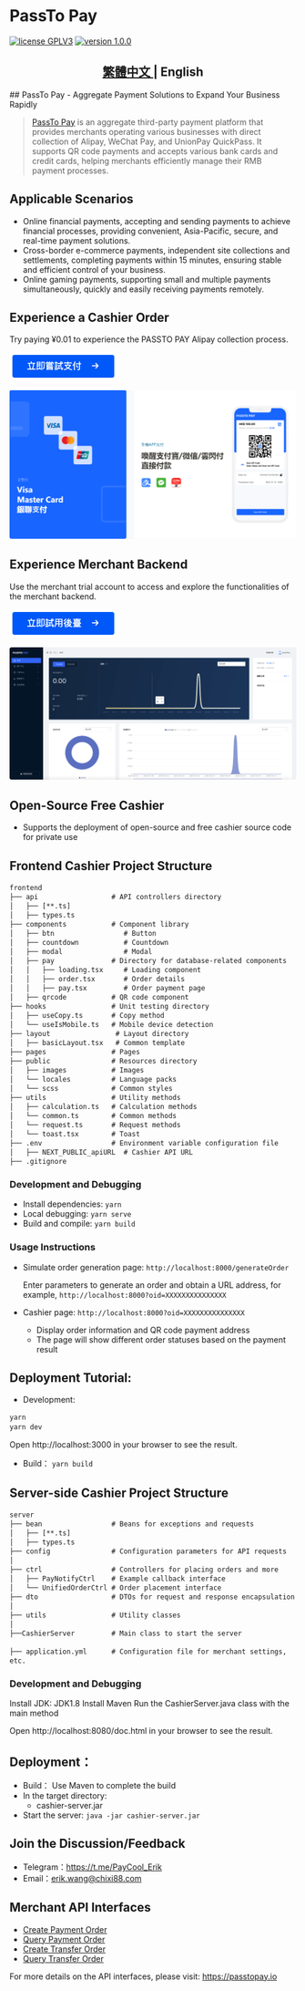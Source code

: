 # PassTo Pay

<p>
<a href="https://www.gnu.org/licenses/gpl-3.0.html"><img src="https://img.shields.io/badge/license-GPLV3-blue" alt="license GPLV3"></a>
<a href="https://github.com/assimon/dujiaoka/releases/tag/1.0.0"><img src="https://img.shields.io/badge/version-1.0.0-red" alt="version 1.0.0"></a>
</p>
<h2 align="center" > <a href="README.md" h>繁體中文 </a> | English</h2>
## PassTo Pay - Aggregate Payment Solutions to Expand Your Business Rapidly

> [PassTo Pay](https://passtopay.io) is an aggregate third-party payment platform that provides merchants operating various businesses with direct collection of Alipay, WeChat Pay, and UnionPay QuickPass. It supports QR code payments and accepts various bank cards and credit cards, helping merchants efficiently manage their RMB payment processes.

## Applicable Scenarios

- Online financial payments, accepting and sending payments to achieve financial processes, providing convenient, Asia-Pacific, secure, and real-time payment solutions.
- Cross-border e-commerce payments, independent site collections and settlements, completing payments within 15 minutes, ensuring stable and efficient control of your business.
- Online gaming payments, supporting small and multiple payments simultaneously, quickly and easily receiving payments remotely.

## Experience a Cashier Order

Try paying ¥0.01 to experience the PASSTO PAY Alipay collection process.

![Cashier Button][link_cashier_btn]

![Cashier][link_cashier]

## Experience Merchant Backend

Use the merchant trial account to access and explore the functionalities of the merchant backend.

[![Backend Button][link_backend_btn]](https://mch.ylbhd.com/login?type=demo)

![Backend][link_backend]

## Open-Source Free Cashier

- Supports the deployment of open-source and free cashier source code for private use

## Frontend Cashier Project Structure

```
frontend
├── api                  # API controllers directory
│   ├── [**.ts]
│   ├── types.ts
├── components           # Component library
│   ├── btn                 # Button
│   ├── countdown           # Countdown
│   ├── modal               # Modal
│   ├── pay              # Directory for database-related components
│   │   ├── loading.tsx     # Loading component
│   │   ├── order.tsx       # Order details
│   │   ├── pay.tsx         # Order payment page
│   ├── qrcode           # QR code component
├── hooks                # Unit testing directory
│   ├── useCopy.ts       # Copy method
│   └── useIsMobile.ts   # Mobile device detection
├── layout                # Layout directory
│   ├── basicLayout.tsx   # Common template
├── pages                # Pages
├── public               # Resources directory
│   ├── images           # Images
│   └── locales          # Language packs
│   └── scss             # Common styles
├── utils                # Utility methods
│   ├── calculation.ts   # Calculation methods
│   └── common.ts        # Common methods
│   └── request.ts       # Request methods
│   └── toast.tsx        # Toast
├── .env                 # Environment variable configuration file
│   ├── NEXT_PUBLIC_apiURL  # Cashier API URL
├── .gitignore
```

### Development and Debugging

- Install dependencies: `yarn`
- Local debugging: `yarn serve`
- Build and compile: `yarn build`

### Usage Instructions

- Simulate order generation page: `http://localhost:8000/generateOrder`

  Enter parameters to generate an order and obtain a URL address, for example, `http://localhost:8000?oid=XXXXXXXXXXXXXXX`

- Cashier page: `http://localhost:8000?oid=XXXXXXXXXXXXXXX`

  - Display order information and QR code payment address
  - The page will show different order statuses based on the payment result

## Deployment Tutorial:

- Development:

```bash
yarn
yarn dev
```


Open http://localhost:3000 in your browser to see the result.

- Build：
  `yarn build`



## Server-side Cashier Project Structure

```
server
├── bean                 # Beans for exceptions and requests
│   ├── [**.ts]
│   ├── types.ts
├── config               # Configuration parameters for API requests
│   
├── ctrl                 # Controllers for placing orders and more
│   ├── PayNotifyCtrl    # Example callback interface
│   └── UnifiedOrderCtrl # Order placement interface
├── dto                  # DTOs for request and response encapsulation
│   
├── utils                # Utility classes
│  
├──CashierServer         # Main class to start the server

├── application.yml      # Configuration file for merchant settings, etc.
```

### Development and Debugging

Install JDK: JDK1.8
Install Maven
Run the CashierServer.java class with the main method

Open http://localhost:8080/doc.html in your browser to see the result.


## Deployment：

- Build：
  Use Maven to complete the build
- In the target directory:
  - cashier-server.jar
- Start the server:
  `java -jar cashier-server.jar`


## Join the Discussion/Feedback

- Telegram：https://t.me/PayCool_Erik
- Email：erik.wang@chixi88.com

## Merchant API Interfaces

- [Create Payment Order](https://passtopay.io/api-f70d29f5231b483da80c5c21d98cb594)
- [Query Payment Order](https://passtopay.io/api-f70d29f5231b483da80c5c21d98cb594)
- [Create Transfer Order](https://passtopay.io/api-f70d29f5231b483da80c5c21d98cb594)
- [Query Transfer Order](https://passtopay.io/api-f70d29f5231b483da80c5c21d98cb594)

For more details on the API interfaces, please visit: https://passtopay.io


[link_cashier]: frontend/public/screenshot/img01.png
[link_cashier_btn]: frontend/public/screenshot/btn-cashier.jpg
[link_backend]: frontend/public/screenshot/img03.png
[link_backend_btn]: frontend/public/screenshot/btn-backend.jpg
[link_end]: frontend/public/screenshot/img02.png
